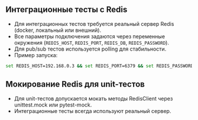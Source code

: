 ## Интеграционные тесты с Redis

- Для интеграционных тестов требуется реальный сервер Redis (docker, локальный или внешний).
- Все параметры подключения задаются через переменные окружения (`REDIS_HOST`, `REDIS_PORT`, `REDIS_DB`, `REDIS_PASSWORD`).
- Для pub/sub тестов используется polling для стабильности.
- Пример запуска:

```bash
set REDIS_HOST=192.168.0.3 && set REDIS_PORT=6379 && set REDIS_PASSWORD=<ваш_пароль> && python -m pytest frontend_bot/tests/shared/test_redis_integration.py -v
```

## Мокирование Redis для unit-тестов

- Для unit-тестов допускается мокать методы RedisClient через unittest.mock или pytest-mock.
- Интеграционные тесты всегда используют реальный сервер.

